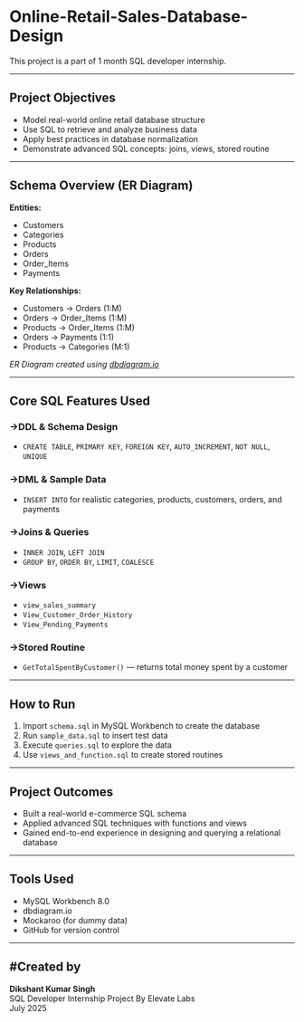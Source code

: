 # Online-Retail-Sales-Database-Design
This project is a part of 1 month SQL developer internship.

---

## Project Objectives

- Model real-world online retail database structure
- Use SQL to retrieve and analyze business data
- Apply best practices in database normalization
- Demonstrate advanced SQL concepts: joins, views, stored routine

---

## Schema Overview (ER Diagram)

**Entities:**
- Customers
- Categories
- Products
- Orders
- Order_Items
- Payments

**Key Relationships:**
- Customers → Orders (1:M)
- Orders → Order_Items (1:M)
- Products → Order_Items (1:M)
- Orders → Payments (1:1)
- Products → Categories (M:1)

*ER Diagram created using [dbdiagram.io](https://dbdiagram.io)*

---

## Core SQL Features Used

### ->DDL & Schema Design
- `CREATE TABLE`, `PRIMARY KEY`, `FOREIGN KEY`, `AUTO_INCREMENT`, `NOT NULL`, `UNIQUE`

### ->DML & Sample Data
- `INSERT INTO` for realistic categories, products, customers, orders, and payments

### ->Joins & Queries
- `INNER JOIN`, `LEFT JOIN`
- `GROUP BY`, `ORDER BY`, `LIMIT`, `COALESCE`

### ->Views
- `view_sales_summary`
- `View_Customer_Order_History`
- `View_Pending_Payments`

### ->Stored Routine
- `GetTotalSpentByCustomer()` — returns total money spent by a customer

---

## How to Run

1. Import `schema.sql` in MySQL Workbench to create the database
2. Run `sample_data.sql` to insert test data
3. Execute `queries.sql` to explore the data
4. Use `views_and_function.sql` to create stored routines

---

## Project Outcomes

- Built a real-world e-commerce SQL schema  
- Applied advanced SQL techniques with functions and views  
- Gained end-to-end experience in designing and querying a relational database

---

## Tools Used

- MySQL Workbench 8.0
- dbdiagram.io
- Mockaroo (for dummy data)
- GitHub for version control

---

## #Created by

**Dikshant Kumar Singh**  
SQL Developer Internship Project 
By Elevate Labs        
July 2025   
